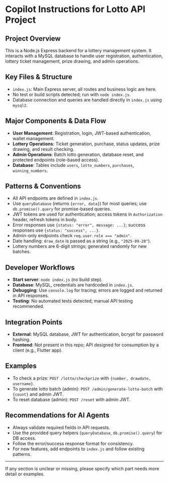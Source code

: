 # Copilot Instructions for Lotto API Project

## Project Overview
This is a Node.js Express backend for a lottery management system. It interacts with a MySQL database to handle user registration, authentication, lottery ticket management, prize drawing, and admin operations.

## Key Files & Structure
- `index.js`: Main Express server, all routes and business logic are here.
- No test or build scripts detected; run with `node index.js`.
- Database connection and queries are handled directly in `index.js` using `mysql2`.

## Major Components & Data Flow
- **User Management**: Registration, login, JWT-based authentication, wallet management.
- **Lottery Operations**: Ticket generation, purchase, status updates, prize drawing, and result checking.
- **Admin Operations**: Batch lotto generation, database reset, and protected endpoints (role-based access).
- **Database**: Tables include `users`, `lotto_numbers`, `purchases`, `winning_numbers`.

## Patterns & Conventions
- All API endpoints are defined in `index.js`.
- Use `queryDatabase` (returns `{error, data}`) for most queries; use `db.promise().query` for promise-based queries.
- JWT tokens are used for authentication; access tokens in `Authorization` header, refresh tokens in body.
- Error responses use `{status: "error", message: ...}`; success responses use `{status: "success", ...}`.
- Admin-only endpoints check `req.user.role === "admin"`.
- Date handling: `draw_date` is passed as a string (e.g., `"2025-09-20"`).
- Lottery numbers are 6-digit strings; generated randomly for new batches.

## Developer Workflows
- **Start server**: `node index.js` (no build step).
- **Database**: MySQL, credentials are hardcoded in `index.js`.
- **Debugging**: Use `console.log` for tracing; errors are logged and returned in API responses.
- **Testing**: No automated tests detected; manual API testing recommended.

## Integration Points
- **External**: MySQL database, JWT for authentication, bcrypt for password hashing.
- **Frontend**: Not present in this repo; API designed for consumption by a client (e.g., Flutter app).

## Examples
- To check a prize: `POST /lotto/checkprize` with `{number, drawdate, username}`.
- To generate lotto batch (admin): `POST /admin/generate-lotto-batch` with `{count}` and admin JWT.
- To reset database (admin): `POST /reset` with admin JWT.

## Recommendations for AI Agents
- Always validate required fields in API requests.
- Use the provided query helpers (`queryDatabase`, `db.promise().query`) for DB access.
- Follow the error/success response format for consistency.
- For new features, add endpoints to `index.js` and follow existing patterns.

---
If any section is unclear or missing, please specify which part needs more detail or examples.